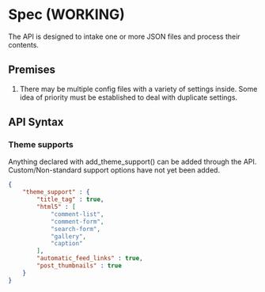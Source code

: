 # Spec (WORKING)

The API is designed to intake one or more JSON files and process their contents.

## Premises
1. There may be multiple config files with a variety of settings inside. Some idea of priority must be established to deal with duplicate settings.


## API Syntax

### Theme supports
Anything declared with add_theme_support() can be added through the API. Custom/Non-standard support options have not yet been added.

```JSON
{
    "theme_support" : {
        "title_tag" : true,
        "html5" : [
			"comment-list",
			"comment-form",
			"search-form",
			"gallery",
			"caption"
		],
        "automatic_feed_links" : true,
        "post_thumbnails" : true
    }
}
```
